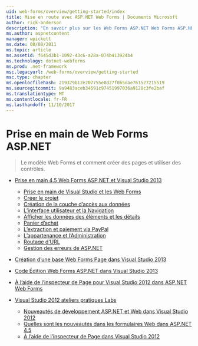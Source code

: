 ```yaml
---
uid: web-forms/overview/getting-started/index
title: Mise en route avec ASP.NET Web Forms | Documents Microsoft
author: rick-anderson
description: "En savoir plus sur les Web Forms ASP.NET Web Forms ASP.NET vous permet de sites Web dynamiques de build à l’aide d’un modèle familier de glisser-déplacer, pilotée par événements. Une aire de conception et de hund..."
ms.author: aspnetcontent
manager: wpickett
ms.date: 08/08/2011
ms.topic: article
ms.assetid: f645d3b1-1092-43c6-a28a-074b413924b4
ms.technology: dotnet-webforms
ms.prod: .net-framework
msc.legacyurl: /web-forms/overview/getting-started
msc.type: chapter
ms.openlocfilehash: 219379b12e207755e8d27f0b5dae761527215519
ms.sourcegitcommit: 9a9483aceb34591c97451997036a9120c3fe2baf
ms.translationtype: MT
ms.contentlocale: fr-FR
ms.lasthandoff: 11/10/2017
---
```

<a name="getting-started-with-aspnet-web-forms"></a>Prise en main de Web Forms ASP.NET
====================
> Le modèle Web Forms et comment créer des pages et utiliser des contrôles.


- [Prise en main 4.5 Web Forms ASP.NET et Visual Studio 2013](getting-started-with-aspnet-45-web-forms/index.md)

    - [Prise en main de Visual Studio et les Web Forms](getting-started-with-aspnet-45-web-forms/introduction-and-overview.md)
    - [Créer le projet](getting-started-with-aspnet-45-web-forms/create-the-project.md)
    - [Création de la couche d’accès aux données](getting-started-with-aspnet-45-web-forms/create_the_data_access_layer.md)
    - [L’interface utilisateur et la Navigation](getting-started-with-aspnet-45-web-forms/ui_and_navigation.md)
    - [Afficher les données des éléments et les détails](getting-started-with-aspnet-45-web-forms/display_data_items_and_details.md)
    - [Panier d’achat](getting-started-with-aspnet-45-web-forms/shopping-cart.md)
    - [L’extraction et paiement via PayPal](getting-started-with-aspnet-45-web-forms/checkout-and-payment-with-paypal.md)
    - [L’appartenance et l’Administration](getting-started-with-aspnet-45-web-forms/membership-and-administration.md)
    - [Routage d’URL](getting-started-with-aspnet-45-web-forms/url-routing.md)
    - [Gestion des erreurs de ASP.NET](getting-started-with-aspnet-45-web-forms/aspnet-error-handling.md)
- [Création d’une base Web Forms Page dans Visual Studio 2013](creating-a-basic-web-forms-page.md)
- [Code Édition Web Forms ASP.NET dans Visual Studio 2013](code-editing-in-web-forms-pages.md)
- [À l’aide de l’inspecteur de Page pour Visual Studio 2012 dans ASP.NET Web Forms](using-page-inspector-in-a-visual-studio-11-beta-web-forms-project.md)
- [Visual Studio 2012 ateliers pratiques Labs](hands-on-labs/index.md)

    - [Nouveautés de développement ASP.NET et Web dans Visual Studio 2012](hands-on-labs/whats-new-in-aspnet-and-web-development-in-visual-studio-2012.md)
    - [Quelles sont les nouveautés dans les formulaires Web dans ASP.NET 4.5](hands-on-labs/whats-new-in-web-forms-in-aspnet-45.md)
    - [À l’aide de l’inspecteur de Page dans Visual Studio 2012](hands-on-labs/using-page-inspector-in-visual-studio-2012.md)

